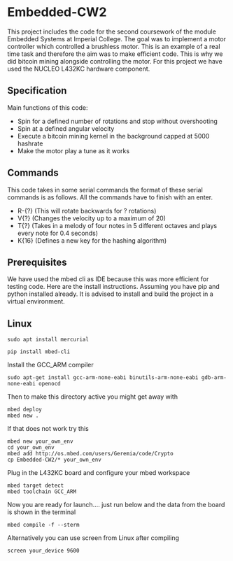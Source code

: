 
# Embedded-CW2
This project includes the code for the second coursework of the module Embedded Systems at Imperial College. The goal was to implement a motor controller which controlled a brushless motor.
This is an example of a real time task and therefore the aim was to make efficient code. This is why we did bitcoin mining alongside controlling the motor.
For this project we have used the NUCLEO L432KC hardware component.

## Specification

Main functions of this code:
* Spin for a defined number of rotations and stop without overshooting
* Spin at a defined angular velocity
* Execute a bitcoin mining kernel in the background capped at 5000 hashrate
* Make the motor play a tune as it works

## Commands
This code takes in some serial commands the format of these serial commands is as follows. All the commands have to finish with an enter.
* R-{?} (This will rotate backwards for ? rotations)
* V{?} (Changes the velocity up to a maximum of 20)
* T{?} (Takes in a melody of four notes in 5 different octaves and plays every note for 0.4 seconds)
* K{16} (Defines a new key for the hashing algorithm)

## Prerequisites

We have used the mbed cli as IDE because this was more efficient for testing code. Here are the install instructions. Assuming you have pip and python installed already. It is advised to install and build the project in a virtual environment.

## Linux
```
sudo apt install mercurial
```
```
pip install mbed-cli
```
Install the GCC_ARM compiler
```
sudo apt-get install gcc-arm-none-eabi binutils-arm-none-eabi gdb-arm-none-eabi openocd
```
Then to make this directory active you might get away with
```
mbed deploy
mbed new .
```
If that does not work try this
```
mbed new your_own_env
cd your_own_env
mbed add http://os.mbed.com/users/Geremia/code/Crypto
cp Embedded-CW2/* your_own_env
```
Plug in the L432KC board and configure your mbed workspace
```
mbed target detect
mbed toolchain GCC_ARM
```
Now you are ready for launch.... just run below and the data from the board is shown in the terminal
```
mbed compile -f --sterm
```
Alternatively you can use screen from Linux after compiling
```
screen your_device 9600
```
